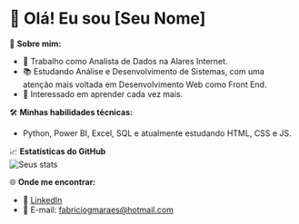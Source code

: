 # 👋 Olá! Eu sou [Seu Nome]  

🎯 **Sobre mim:**  
- 💼 Trabalho como Analista de Dados na Alares Internet.  
- 📚 Estudando Análise e Desenvolvimento de Sistemas, com uma atenção mais voltada em Desenvolvimento Web como Front End.  
- 🚀 Interessado em aprender cada vez mais.  

🛠️ **Minhas habilidades técnicas:**  
- Python, Power BI, Excel, SQL e atualmente estudando HTML, CSS e JS. 

📈 **Estatísticas do GitHub**  
![Seus stats](https://github-readme-stats.vercel.app/api?username=SeuUsuario&show_icons=true&theme=radical)

🌐 **Onde me encontrar:**  
- 💼 [LinkedIn](https://www.linkedin.com/in/fabriciogmaraes)  
- 📧 E-mail: fabriciogmaraes@hotmail.com
